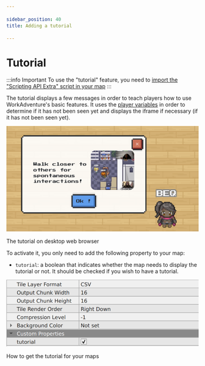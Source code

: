 ```yaml
---

sidebar_position: 40
title: Adding a tutorial

---
```


# Tutorial

:::info Important
To use the "tutorial" feature, you need to [import the "Scripting API Extra" script in your map](/developer/map-scripting/scripting-api-extra/#importing-the-extended-features)
:::

The tutorial displays a few messages in order to teach players how to use WorkAdventure's basic features. It uses the  [player variables](/developer/map-scripting/references/api-player#player-specific-variables) in order to determine if it has not been seen yet and displays the iframe if necessary (if it has not been seen yet).

![Tutorial](images/tutorial_preview.png)

The tutorial on desktop web browser

To activate it, you only need to add the following property to your map:
- `tutorial`: a boolean that indicates whether the map needs to display the tutorial or not. It should be checked if you wish to have a tutorial.

![Tutorial Property](images/tutorial_property.png)

How to get the tutorial for your maps
